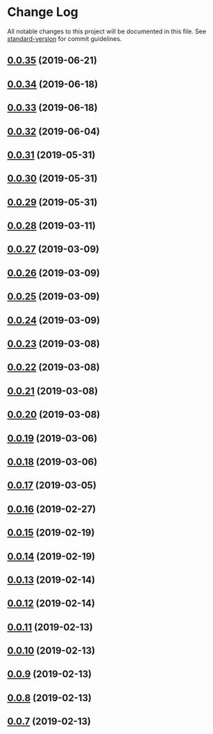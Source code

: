 # Change Log

All notable changes to this project will be documented in this file. See [standard-version](https://github.com/conventional-changelog/standard-version) for commit guidelines.

<a name="0.0.35"></a>
## [0.0.35](https://github.com/geocodio/lightning-maps/compare/v0.0.34...v0.0.35) (2019-06-21)



<a name="0.0.34"></a>
## [0.0.34](https://github.com/geocodio/lightning-maps/compare/v0.0.33...v0.0.34) (2019-06-18)



<a name="0.0.33"></a>
## [0.0.33](https://github.com/geocodio/lightning-maps/compare/v0.0.32...v0.0.33) (2019-06-18)



<a name="0.0.32"></a>
## [0.0.32](https://github.com/geocodio/lightning-maps/compare/v0.0.31...v0.0.32) (2019-06-04)



<a name="0.0.31"></a>
## [0.0.31](https://github.com/geocodio/lightning-maps/compare/v0.0.30...v0.0.31) (2019-05-31)



<a name="0.0.30"></a>
## [0.0.30](https://github.com/geocodio/lightning-maps/compare/v0.0.29...v0.0.30) (2019-05-31)



<a name="0.0.29"></a>
## [0.0.29](https://github.com/geocodio/lightning-maps/compare/v0.0.28...v0.0.29) (2019-05-31)



<a name="0.0.28"></a>
## [0.0.28](https://github.com/geocodio/lightning-maps/compare/v0.0.27...v0.0.28) (2019-03-11)



<a name="0.0.27"></a>
## [0.0.27](https://github.com/geocodio/lightning-maps/compare/v0.0.26...v0.0.27) (2019-03-09)



<a name="0.0.26"></a>
## [0.0.26](https://github.com/geocodio/lightning-maps/compare/v0.0.25...v0.0.26) (2019-03-09)



<a name="0.0.25"></a>
## [0.0.25](https://github.com/geocodio/lightning-maps/compare/v0.0.24...v0.0.25) (2019-03-09)



<a name="0.0.24"></a>
## [0.0.24](https://github.com/geocodio/lightning-maps/compare/v0.0.23...v0.0.24) (2019-03-09)



<a name="0.0.23"></a>
## [0.0.23](https://github.com/geocodio/lightning-maps/compare/v0.0.22...v0.0.23) (2019-03-08)



<a name="0.0.22"></a>
## [0.0.22](https://github.com/geocodio/lightning-maps/compare/v0.0.21...v0.0.22) (2019-03-08)



<a name="0.0.21"></a>
## [0.0.21](https://github.com/geocodio/lightning-maps/compare/v0.0.20...v0.0.21) (2019-03-08)



<a name="0.0.20"></a>
## [0.0.20](https://github.com/geocodio/lightning-maps/compare/v0.0.19...v0.0.20) (2019-03-08)



<a name="0.0.19"></a>
## [0.0.19](https://github.com/geocodio/lightning-maps/compare/v0.0.18...v0.0.19) (2019-03-06)



<a name="0.0.18"></a>
## [0.0.18](https://github.com/geocodio/lightning-maps/compare/v0.0.17...v0.0.18) (2019-03-06)



<a name="0.0.17"></a>
## [0.0.17](https://github.com/geocodio/lightning-maps/compare/v0.0.16...v0.0.17) (2019-03-05)



<a name="0.0.16"></a>
## [0.0.16](https://github.com/geocodio/lightning-maps/compare/v0.0.15...v0.0.16) (2019-02-27)



<a name="0.0.15"></a>
## [0.0.15](https://github.com/geocodio/lightning-maps/compare/v0.0.14...v0.0.15) (2019-02-19)



<a name="0.0.14"></a>
## [0.0.14](https://github.com/geocodio/lightning-maps/compare/v0.0.13...v0.0.14) (2019-02-19)



<a name="0.0.13"></a>
## [0.0.13](https://github.com/geocodio/lightning-maps/compare/v0.0.12...v0.0.13) (2019-02-14)



<a name="0.0.12"></a>
## [0.0.12](https://github.com/geocodio/lightning-maps/compare/v0.0.11...v0.0.12) (2019-02-14)



<a name="0.0.11"></a>
## [0.0.11](https://github.com/geocodio/lightning-maps/compare/v0.0.10...v0.0.11) (2019-02-13)



<a name="0.0.10"></a>
## [0.0.10](https://github.com/geocodio/lightning-maps/compare/v0.0.9...v0.0.10) (2019-02-13)



<a name="0.0.9"></a>
## [0.0.9](https://github.com/geocodio/lightning-maps/compare/v0.0.8...v0.0.9) (2019-02-13)



<a name="0.0.8"></a>
## [0.0.8](https://github.com/geocodio/lightning-maps/compare/v0.0.7...v0.0.8) (2019-02-13)



<a name="0.0.7"></a>
## [0.0.7](https://github.com/geocodio/lightning-maps/compare/v0.0.6...v0.0.7) (2019-02-13)
